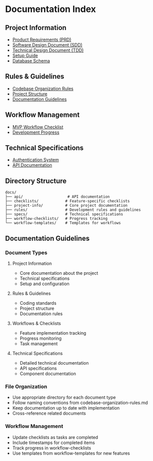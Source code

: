 # Documentation Index

## Project Information
- [Product Requirements (PRD)](./project-info/PRD.md)
- [Software Design Document (SDD)](./project-info/SDD.md)
- [Technical Design Document (TDD)](./project-info/TDD.md)
- [Setup Guide](./project-info/setup.md)
- [Database Schema](./project-info/schema.sql)

## Rules & Guidelines
- [Codebase Organization Rules](./rules/codebase-organization-rules.md)
- [Project Structure](./rules/project-structure.md)
- [Documentation Guidelines](./rules/documentation.md)

## Workflow Management
- [MVP Workflow Checklist](./workflow-checklists/workflow-checklist.md)
- [Development Progress](./workflow-checklists/steps.md)

## Technical Specifications
- [Authentication System](./specs/auth-system.md)
- [API Documentation](./api/README.md)

## Directory Structure

```
docs/
├── api/                    # API documentation
├── checklists/            # Feature-specific checklists
├── project-info/          # Core project documentation
├── rules/                 # Development rules and guidelines
├── specs/                 # Technical specifications
├── workflow-checklists/   # Progress tracking
└── workflow-templates/    # Templates for workflows
```

## Documentation Guidelines

### Document Types
1. Project Information
   - Core documentation about the project
   - Technical specifications
   - Setup and configuration

2. Rules & Guidelines
   - Coding standards
   - Project structure
   - Documentation rules

3. Workflows & Checklists
   - Feature implementation tracking
   - Progress monitoring
   - Task management

4. Technical Specifications
   - Detailed technical documentation
   - API specifications
   - Component documentation

### File Organization
- Use appropriate directory for each document type
- Follow naming conventions from codebase-organization-rules.md
- Keep documentation up to date with implementation
- Cross-reference related documents

### Workflow Management
- Update checklists as tasks are completed
- Include timestamps for completed items
- Track progress in workflow-checklists
- Use templates from workflow-templates for new features 